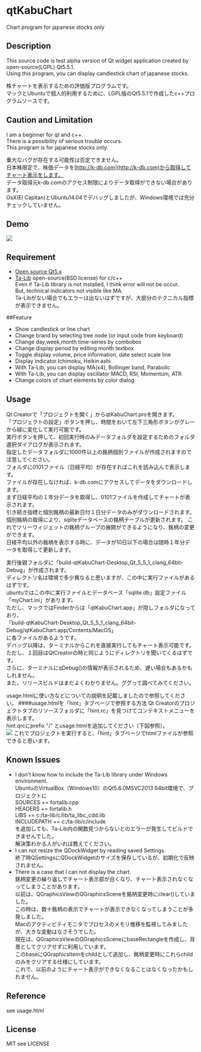 # qtKabuChart
Chart program for japanese stocks only

## Description
This source code is test alpha version of Qt widget application created by open-source(LGPL) Qt5.5.1.  
Using this program, you can display candlestick chart of japanese stocks.  

株チャートを表示するための評価版プログラムです。  
マックとUbuntuで個人的利用するために、LGPL版のQt5.5.1で作成したc++プログラムソースです。    

## Caution and Limitation
I am a beginner for qt and c++.  
There is a possibility of serious trouble occurs.  
This program is for japanese stocks only.

重大なバグが存在する可能性は否定できません。  
日本株限定で、株価データを[http://k-db.com](http://k-db.com)から取得してチャート表示をします。  
データ取得元k-db.comのアクセス制限によりデータ取得ができない場合があります。  
OsX(El Capitan)とUbuntu14.04でデバッグしましたが、Windows環境では充分チェックしていません。

## Demo
![](https://github.com/narih/qtKabuChart/wiki/images/sosei.png)  

## Requirement
- [Open source Qt5.x](https://www.qt.io/download-open-source/  "ダウンロードページ") 
- [Ta-Lib](http://ta-lib.org/) open-source(BSD license) for c/c++  
Even if Ta-Lib library is not installed, I think error will not be occur.  
But, technical indicators not visible like MA.  
Ta-Libがない場合でもエラーは出ないはずですが、大部分のテクニカル指標が表示できません。  

##Feature
- Show candlestick or line chart
- Change brand by selecting tree node (or input code from keyboard)  
- Change day,week,month time-series by combobox
- Change display period by editing month textbox
- Toggle display volume, price information, date select scale line
- Display indicator Ichimoku, Heikin ashi
- With Ta-Lib, you can display MA(x4), Bollinger band, Parabolic
- With Ta-Lib, you can display oscillator MACD, RSI, Momentum, ATR
- Change colors of chart elements by color dialog

## Usage
Qt Creatorで「プロジェクトを開く」からqtKabuChart.proを開きます。  
「プロジェクトの設定」ボタンを押し、時間をおいて左下三角形ボタンがグレーから緑に変化して実行可能です。  
実行ボタンを押して、初回実行時のみデータフォルダを設定するためのフォルダ選択ダイアログが表示されます。  
指定したデータフォルダに1000件以上の銘柄個別ファイルが作成されますので注意してください。  
フォルダに0101ファイル（日経平均）が存在すればこれを読み込んで表示します。  
ファイルが存在しなければ、k-db.comにアクセスしてデータをダウンロードします。  
まず日経平均の１年分データを取得し、0101ファイルを作成してチャートが表示されます。  
引き続き指標と個別銘柄の最新日付１日分データのみがダウンロードされます。  
個別銘柄の取得により、sqliteデータベースの銘柄テーブルが更新されます。   これでツリーウィジェットの銘柄グループの展開ができるようになり、銘柄の変更ができます。  
日経平均以外の銘柄を表示する時に、データが10日以下の場合は随時１年分データを取得して更新します。  

実行後親フォルダに「build-qtKabuChart-Desktop_Qt_5_5_1_clang_64bit-Debug」が作成されます。  
ディレクトリ名は環境で多少異なると思いますが、この中に実行ファイルがあるはずです。  
ubuntuではこの中に実行ファイルとデータベース「sqlite.db」設定ファイル「myChart.ini」があります。  
ただし、マックではFinderからは「qtKabuChart.app」が隠しフォルダになっており、  
「build-qtKabuChart-Desktop_Qt_5_5_1_clang_64bit-Debug/qtKabuChart.app/Contents/MacOS」  
に各ファイルがあるようです。  
デバッグ以降は、ターミナルからこれを直接実行してもチャート表示可能です。  
ただし、１回目はQtCreatorの時と同じようにディレクトリを聞いてくるはずです。  
さらに、ターミナルにqDebug()の情報が表示されるため、遅い場合もあるかもしれません。  
また、リリースビルドはまだよくわかりません。ググって調べてみてください。

usage.htmlに使い方などについての説明を記載しましたので参照してください。
####usage.htmlを「hint」タブページで参照する方法
Qt Creatorのプロジェクトタブのリソースフォルダに「hint.rc」を見つけてコンテキストメニューを表示します。  
hint.qrcにprefix "/" とusage.htmlを追加してください（下図参照）。  
![](https://github.com/narih/qtKabuChart/wiki/images/add_resource.png)
これでプロジェクトを実行すると、「hint」タブページでhtmlファイルが参照できると思います。

## Known Issues
- I don't know how to include the Ta-Lib library under Windows environment.  
UbuntuのVirtualBox（Windows10）のQt5.6.0MSVC2013 64bit環境で、プロジェクトに  
SOURCES += fortalib.cpp  
HEADERS  += fortalib.h  
LIBS += c:/ta-lib/c/lib/ta_libc_cdd.lib  
INCLUDEPATH += c:/ta-lib/c/include  
を追加しても、Ta-Lib内の関数見つからないとのエラーが発生してビルドできませんでした。  
解決策わかる人がいれば教えてください。
- I can not resize the QDockWidget by reading saved Settings.  
終了時QSettingsにQDockWidgetのサイズを保存しているが、初期化で反映されません。
- There is a case that I can not display the chart.  
銘柄変更の繰り返しでチャート表示部が白くなり、チャート表示されなくなってしまうことがあります。  
以前は、QGraphicsViewのQGraphicsSceneを銘柄変更時にclear()していました。  
この時は、数十銘柄の表示でチャートが表示できなくなってしまうことが多発しました。  
Macのアクティビティモニタでプロセスのメモリ推移を監視してみましたが、大きな変動はなさそうでした。  
現在は、QGraphicsViewのQGraphicsSceneにbaseRectangleを作成し、背景としてクリアせずに利用しています。  
このbaseにQGraphicsItemをchildとして追加し、銘柄変更時にこれらchildのみをクリアする仕様にしています。  
これで、以前のようにチャート表示ができなくなることはなくなったかもしれません。  

## Reference
see usage.html  

## License
MIT see LICENSE
